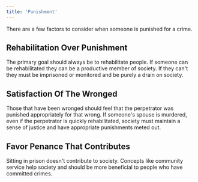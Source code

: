 ```yaml
---
title: 'Punishment'
---
```


There are a few factors to consider when someone is punished for a crime.

## Rehabilitation Over Punishment

The primary goal should always be to rehabilitate people. If someone can be rehabilitated they can be a productive member of society. If they can't they must be imprisoned or monitored and be purely a drain on society.

## Satisfaction Of The Wronged

Those that have been wronged should feel that the perpetrator was punished appropriately for that wrong. If someone's spouse is murdered, even if the perpetrator is quickly rehabilitated, society must maintain a sense of justice and have appropriate punishments meted out.

## Favor Penance That Contributes

Sitting in prison doesn't contribute to society. Concepts like community service help society and should be more beneficial to people who have committed crimes.
